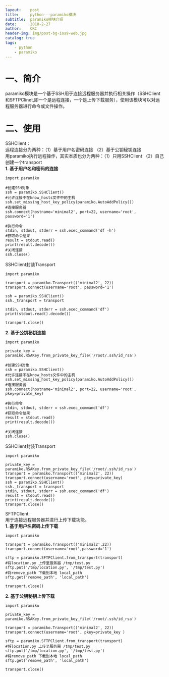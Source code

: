 ```yaml
---
layout:    post
title:     python---paramiko模块
subtitle:  paramiko模块介绍
date:      2018-2-27
author:    CRC
header-img: img/post-bg-ios9-web.jpg 
catalog: true
tags: 
    - python
    - paramiko
---
```


# 一、简介
paramiko模块是一个基于SSH用于连接远程服务器并执行相关操作（SSHClient和SFTPClinet,即一个是远程连接，一个是上传下载服务），使用该模块可以对远程服务器进行命令或文件操作。

# 二、使用
SSHClient：  
远程连接分为两种：（1）基于用户名密码连接 （2）基于公钥秘钥连接  
用paramiko执行远程操作，其实本质也分为两种：（1）只用SSHClient （2）自己创建一个transport  
**1. 基于用户名和密码的连接**

```
import paramiko

#创建SSH对象
ssh = paramiko.SSHClient()  
#允许连接不在know_hosts文件中的主机
ssh.set_missing_host_key_policy(paramiko.AutoAddPolicy())   
#连接服务器  
ssh.connect(hostname='minimal2', port=22, username='root', password='1')

#执行命令
stdin, stdout, stderr = ssh.exec_command('df -h')   
#获取命令结果
result = stdout.read()
print(result.decode())  
#关闭连接
ssh.close()
```

SSHClient封装Transport

```
import paramiko
 
transport = paramiko.Transport(('minimal2', 22))
transport.connect(username='root', password='1')
 
ssh = paramiko.SSHClient()
ssh._transport = transport
 
stdin, stdout, stderr = ssh.exec_command('df')
print(stdout.read().decode())
 
transport.close()

```

**2. 基于公钥秘钥连接** 

```
import paramiko
 
private_key = paramiko.RSAKey.from_private_key_file('/root/.ssh/id_rsa')
 
#创建SSH对象
ssh = paramiko.SSHClient()
#允许连接不在know_hosts文件中的主机
ssh.set_missing_host_key_policy(paramiko.AutoAddPolicy())
#连接服务器
ssh.connect(hostname='minimal2', port=22, username='root', pkey=private_key)
 
#执行命令
stdin, stdout, stderr = ssh.exec_command('df')
#获取命令结果
result = stdout.read()
print(result.decode())
 
#关闭连接
ssh.close()

```

SSHClient封装Transport  

```
import paramiko
 
private_key = paramiko.RSAKey.from_private_key_file('/root/.ssh/id_rsa')
transport = paramiko.Transport(('minimal2', 22))
transport.connect(username='root', pkey=private_key)
ssh = paramiko.SSHClient()
ssh._transport = transport
stdin, stdout, stderr = ssh.exec_command('df')
result = stdout.read()
print(result.decode())
transport.close()

```

SFTPClient:  
用于连接远程服务器并进行上传下载功能。  
**1. 基于用户名密码上传下载**  

```
import paramiko
 
transport = paramiko.Transport(('minimal2',22))
transport.connect(username='root',password='1')
 
sftp = paramiko.SFTPClient.from_transport(transport)
#将location.py 上传至服务器 /tmp/test.py
sftp.put('/tmp/location.py', '/tmp/test.py')
#将remove_path 下载到本地 local_path
sftp.get('remove_path', 'local_path')
 
transport.close()
```

**2. 基于公钥秘钥上传下载**  

```
import paramiko
 
private_key = paramiko.RSAKey.from_private_key_file('/root/.ssh/id_rsa')
 
transport = paramiko.Transport(('minimal2', 22))
transport.connect(username='root', pkey=private_key )
 
sftp = paramiko.SFTPClient.from_transport(transport)
#将location.py 上传至服务器 /tmp/test.py
sftp.put('/tmp/location.py', '/tmp/test.py')
#将remove_path 下载到本地 local_path
sftp.get('remove_path', 'local_path')
 
transport.close()
```
